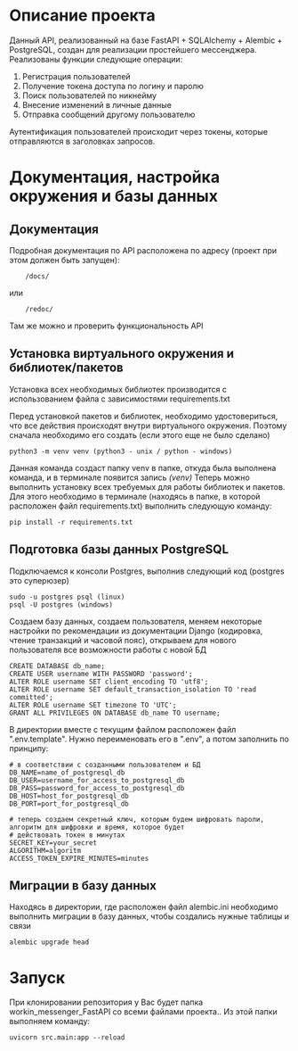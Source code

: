 # Описание проекта

Данный API, реализованный на базе FastAPI + SQLAlchemy + Alembic + PostgreSQL, создан для реализации простейшего мессенджера.
Реализованы функции
следующие операции:

1. Регистрация пользователей
2. Получение токена доступа по логину и паролю
2. Поиск пользователей по никнейму
3. Внесение изменений в личные данные
4. Отправка сообщений другому пользователю

Аутентификация пользователей происходит через токены, которые отправляются в заголовках запросов.

# Документация, настройка окружения и базы данных

## Документация

Подробная документация по API расположена по адресу (проект при этом должен быть запущен):

```http request
    /docs/
```

или

```http request
    /redoc/
```

Там же можно и проверить функциональность API

## Установка виртуального окружения и библиотек/пакетов

Установка всех необходимых библиотек производится с использованием файла с зависимостями requirements.txt

Перед установкой пакетов и библиотек, необходимо удостовериться, что все действия происходят внутри виртуального
окружения. Поэтому сначала необходимо его создать (если этого еще не было сделано)

```text
python3 -m venv venv (python3 - unix / python - windows)
```

Данная команда создаст папку venv в папке, откуда была выполнена команда, и в терминале появится запись *(venv)*
Теперь можно выполнить установку всех требуемых для работы библиотек и пакетов.
Для этого необходимо в терминале (находясь в папке, в которой расположен файл requirements.txt) выполнить следующую
команду:

```text
pip install -r requirements.txt
```

## Подготовка базы данных PostgreSQL

Подключаемся к консоли Postgres, выполнив следующий код (postgres это суперюзер)

```text
sudo -u postgres psql (linux)
psql -U postgres (windows)
```

Создаем базу данных, создаем пользователя, меняем некоторые настройки по рекомендации из документации Django
(кодировка, чтение транзакций и часовой пояс), открываем для нового пользователя все возможности работы с новой БД

```postgresql
CREATE DATABASE db_name;
CREATE USER username WITH PASSWORD 'password';
ALTER ROLE username SET client_encoding TO 'utf8';
ALTER ROLE username SET default_transaction_isolation TO 'read committed';
ALTER ROLE username SET timezone TO 'UTC';
GRANT ALL PRIVILEGES ON DATABASE db_name TO username;
```

В директории вместе с текущим файлом расположен файл ".env.template". Нужно переименовать его в ".env",
а потом заполнить по принципу:

```dotenv
# в соответствии с созданными пользователем и БД
DB_NAME=name_of_postgresql_db
DB_USER=username_for_access_to_postgresql_db
DB_PASS=password_for_access_to_postgresql_db
DB_HOST=host_for_postgresql_db
DB_PORT=port_for_postgresql_db

# теперь создаем секретный ключ, которым будем шифровать пароли, алгоритм для шифровки и время, которое будет 
# действовать токен в минутах
SECRET_KEY=your_secret
ALGORITHM=algoritm
ACCESS_TOKEN_EXPIRE_MINUTES=minutes

```

## Миграции в базу данных

Находясь в директории, где расположен файл alembic.ini необходимо выполнить миграции в базу данных, чтобы создались
нужные таблицы и связи

```commandline
alembic upgrade head
```

# Запуск

При клонировании репозитория у Вас будет папка workin_messenger_FastAPI со всеми файлами проекта.. Из этой папки
выполняем команду:

```commandline
uvicorn src.main:app --reload
```